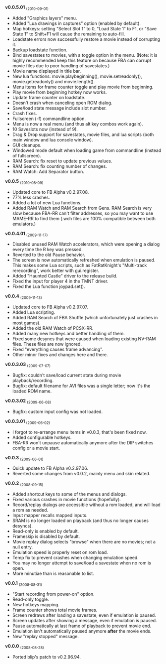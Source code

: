 **v0.0.5.01** <sub>(2010-09-01)</sub>
  * Added "Graphics layers" menu.
  * Added "Lua drawings in captures" option (enabled by default).
  * Map hotkeys: setting "Select Slot 1" to 0, "Load State 1" to F1, or "Save State 1" to Shift+F1 will cause the remaining to auto-fill.
  * Loadstate errors now successfully restore a movie instead of corrupting it.
  * Backup loadstate function.
  * Bind savestates to movies, with a toggle option in the menu. (Note: it is highly recommended keep this feature on because FBA can corrupt movie files due to poor handling of savestates.)
  * Movie name displayed in title bar.
  * New lua functions: movie.playbeginning(), movie.setreadonly(), movie.getreadonly() and movie.length().
  * Menu items for frame counter toggle and play movie from beginning.
  * Play movie from beginning hotkey now works.
  * Update frame counter on loadstate.
  * Doesn't crash when canceling open ROM dialog.
  * Save/load state message include slot number.
  * Crash fixes.
  * Fullscreen (-f) commandline option.
  * Menu is now a real menu (and thus alt key combos work again).
  * 10 Saveslots now (instead of 9).
  * Drag & Drop support for savestates, movie files, and lua scripts (both main window and lua console window).
  * GUI cleanups.
  * Windowed mode default when loading game from commandline (instead of fullscreen).
  * RAM Search: fix reset to update previous values.
  * RAM Search: fix counting number of changes.
  * RAM Watch: Add Separator button.

**v0.0.5** <sub>(2010-08-09)</sub>
  * Updated core to FB Alpha v0.2.97.08.
  * 77% less crashes.
  * Added a lot of new Lua functions.
  * Added RAM Watch and RAM Search from Gens. RAM Search is very slow because FBA-RR can't filter addresses, so you may want to use MAME-RR to find them (.wch files are 100% compatible between both emulators.)

**v0.0.4.01** <sub>(2009-11-17)</sub>
  * Disabled unused RAM Watch accelerators, which were opening a dialog every time the R key was pressed.
  * Reverted to the old Pause behavior.
  * The screen is now automatically refreshed when emulation is paused. This makes some Lua scripts, such as FatRatKnight's "Multi-track rerecording", work better with gui.register.
  * Added "Haunted Castle" driver to the release build.
  * Fixed the input for player 4 in the TMNT driver.
  * Fixed the Lua function joypad.set().

**v0.0.4** <sub>(2009-11-13)</sub>
  * Updated core to FB Alpha v0.2.97.07.
  * Added Lua scripting.
  * Added RAM Search of FBA Shuffle (which unfortunately just crashes in most games).
  * Added the old RAM Watch of PCSX-RR.
  * Added many new hotkeys and better handling of them.
  * Fixed some desyncs that were caused when loading existing NV-RAM files. These files are now ignored.
  * Fixed "everything causes frame advancing".
  * Other minor fixes and changes here and there.

**v0.0.3.03** <sub>(2009-07-07)</sub>
  * Bugfix: couldn't save/load current state during movie playback/recording.
  * Bugfix: default filename for AVI files was a single letter; now it's the loaded ROM name.

**v0.0.3.02** <sub>(2009-06-08)</sub>
  * Bugfix: custom input config was not loaded.

**v0.0.3.01** <sub>(2009-06-02)</sub>
  * I forgot to re-arrange menu items in v0.0.3, that's been fixed now.
  * Added configurable hotkeys.
  * FBA-RR won't unpause automatically anymore after the DIP switches config or a movie start.

**v0.0.3** <sub>(2009-06-01)</sub>
  * Quick update to FB Alpha v0.2.97.06.
  * Reverted some changes from v0.0.2, mainly menu and skin related.

**v0.0.2** <sub>(2008-09-15)</sub>
  * Added shortcut keys to some of the menus and dialogs.
  * Fixed various crashes in movie functions (hopefully).
  * Record/replay dialogs are accessible without a rom loaded, and will load a rom as needed.
  * Input mapper recalls mapped inputs.
  * SRAM is no longer loaded on playback (and thus no longer causes desyncs).
  * Read-only is enabled by default.
  * Frameskip is disabled by default.
  * Movie replay dialog selects "browse" when there are no movies; not a null entry.
  * Emulation speed is properly reset on rom load.
  * Temp fix to prevent crashes when changing emulation speed.
  * You may no longer attempt to save/load a savestate when no rom is open.
  * More minutiae than is reasonable to list.

**v0.0.1** <sub>(2008-08-31)</sub>
  * "Start recording from power-on" option.
  * Read-only toggle.
  * New hotkeys mapping.
  * Frame counter shows total movie frames.
  * Screen redraws after loading a savestate, even if emulation is paused.
  * Screen updates after showing a message, even if emulation is paused.
  * Pause automatically at last frame of playback to prevent movie end.
  * Emulation isn't automatically paused anymore **after** the movie ends.
  * New "replay stopped" message.

**v0.0.0** <sub>(2008-08-28)</sub>
  * Ported blip's patch to v0.2.96.94.